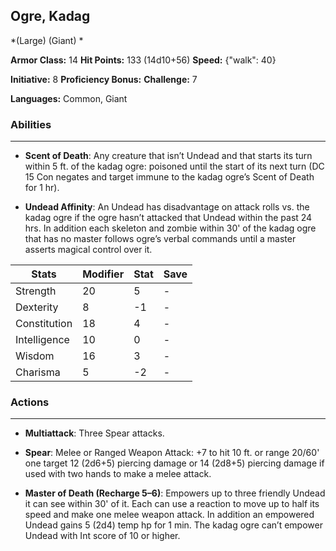 ## Ogre, Kadag
*(Large) (Giant) *

**Armor Class:** 14
**Hit Points:** 133 (14d10+56)
**Speed:** {"walk": 40}

**Initiative:** 8
**Proficiency Bonus:**
**Challenge:** 7

**Languages:** Common, Giant

### Abilities
 --- 
- **Scent of Death**: Any creature that isn’t Undead and that starts its turn within 5 ft. of the kadag ogre: poisoned until the start of its next turn (DC 15 Con negates and target immune to the kadag ogre’s Scent of Death for 1 hr).

- **Undead Affinity**: An Undead has disadvantage on attack rolls vs. the kadag ogre if the ogre hasn’t attacked that Undead within the past 24 hrs. In addition each skeleton and zombie within 30' of the kadag ogre that has no master follows ogre’s verbal commands until a master asserts magical control over it.



| Stats | Modifier | Stat | Save
| ---- | ---- | ---- | ---- |
| Strength | 20 | 5 | - |
| Dexterity | 8 | -1 | - |
| Constitution | 18 | 4 | - |
| Intelligence | 10 | 0 | - |
| Wisdom | 16 | 3 | - |
| Charisma | 5 | -2 | - |

### Actions
 --- 
- **Multiattack**: Three Spear attacks.

- **Spear**: Melee or Ranged Weapon Attack: +7 to hit 10 ft. or range 20/60' one target 12 (2d6+5) piercing damage or 14 (2d8+5) piercing damage if used with two hands to make a melee attack.

- **Master of Death (Recharge 5–6)**: Empowers up to three friendly Undead it can see within 30' of it. Each can use a reaction to move up to half its speed and make one melee weapon attack. In addition an empowered Undead gains 5 (2d4) temp hp for 1 min. The kadag ogre can’t empower Undead with Int score of 10 or higher.

